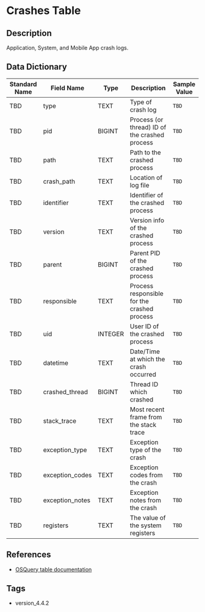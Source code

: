 # Crashes Table

## Description
Application, System, and Mobile App crash logs.

## Data Dictionary
|Standard Name|Field Name|Type|Description|Sample Value|
|---|---|---|---|---|
|TBD|type|TEXT|Type of crash log|`TBD`|
|TBD|pid|BIGINT|Process (or thread) ID of the crashed process|`TBD`|
|TBD|path|TEXT|Path to the crashed process|`TBD`|
|TBD|crash_path|TEXT|Location of log file|`TBD`|
|TBD|identifier|TEXT|Identifier of the crashed process|`TBD`|
|TBD|version|TEXT|Version info of the crashed process|`TBD`|
|TBD|parent|BIGINT|Parent PID of the crashed process|`TBD`|
|TBD|responsible|TEXT|Process responsible for the crashed process|`TBD`|
|TBD|uid|INTEGER|User ID of the crashed process|`TBD`|
|TBD|datetime|TEXT|Date/Time at which the crash occurred|`TBD`|
|TBD|crashed_thread|BIGINT|Thread ID which crashed|`TBD`|
|TBD|stack_trace|TEXT|Most recent frame from the stack trace|`TBD`|
|TBD|exception_type|TEXT|Exception type of the crash|`TBD`|
|TBD|exception_codes|TEXT|Exception codes from the crash|`TBD`|
|TBD|exception_notes|TEXT|Exception notes from the crash|`TBD`|
|TBD|registers|TEXT|The value of the system registers|`TBD`|

## References
* [OSQuery table documentation](https://osquery.io/schema/current#crashes)

## Tags
* version_4.4.2